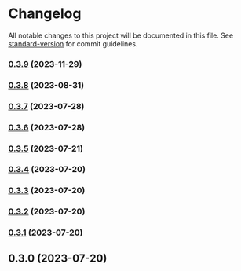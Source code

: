 # Changelog

All notable changes to this project will be documented in this file. See [standard-version](https://github.com/conventional-changelog/standard-version) for commit guidelines.

### [0.3.9](https://github.com/x007xyz/genCode4Swagger/compare/v0.3.8...v0.3.9) (2023-11-29)

### [0.3.8](https://github.com/x007xyz/genCode4Swagger/compare/v0.3.7...v0.3.8) (2023-08-31)

### [0.3.7](https://github.com/x007xyz/genCode4Swagger/compare/v0.3.6...v0.3.7) (2023-07-28)

### [0.3.6](https://github.com/x007xyz/genCode4Swagger/compare/v0.3.5...v0.3.6) (2023-07-28)

### [0.3.5](https://github.com/x007xyz/genCode4Swagger/compare/v0.3.4...v0.3.5) (2023-07-21)

### [0.3.4](https://github.com/x007xyz/genCode4Swagger/compare/v0.3.3...v0.3.4) (2023-07-20)

### [0.3.3](https://github.com/x007xyz/genCode4Swagger/compare/v0.3.2...v0.3.3) (2023-07-20)

### [0.3.2](https://github.com/x007xyz/genCode4Swagger/compare/v0.3.1...v0.3.2) (2023-07-20)

### [0.3.1](https://github.com/x007xyz/genCode4Swagger/compare/v0.3.0...v0.3.1) (2023-07-20)

## 0.3.0 (2023-07-20)
